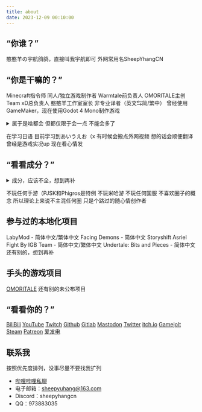 ```yaml
---
title: about
date: 2023-12-09 00:10:00
---
```


## “你谁？”

憨憨羊の宇航鸽鸽，直接叫我宇航即可
外网常用名SheepYhangCN

## “你是干嘛的？”
Minecraft指令师
同人/独立游戏制作者
Warmtale前负责人
OMORITALE主创
Team xD总负责人
憨憨羊工作室室长
非专业译者（英文⇆简/繁中）
曾经使用GameMaker，现在使用Godot 4 Mono制作游戏

<details><summary>属于是啥都会 但都仅限于会一点 不能会多了</summary>
MC指令做不出大项目
Blockbench只会无脑堆cube
术力口只会套midi
写代码只会遵循能用就行原则
做游戏天天只会重构底层
剪辑做不出高端特效
画画只会画简笔画不会打阴影
像素画只会正面视角不会打光
MMD只会套motion
Hammer造地图只会无脑堆breakable
</details>

在学习日语 目前学习到あいうえお（x
有时候会搬点外网视频 想的话会顺便翻译
曾经是游戏实况up 现在看心情发

## “看看成分？”
<details><summary>成分，应该不全，想到再补</summary>
Minecraft<br>
Undertale<br>
Deltarune<br>
东方Project<br>
OneShot<br>
OMORI<br>
Henry Stickmin<br>
Pizza Tower<br>
宅男的人间冒险<br>
塞尔达传说<br>
宝可梦<br>
Splatoon<br>
Super Mario Bros<br>
星之卡比<br>
Doki Doki Literature Club<br>
Vocaloid<br>
Counter-Strike<br>
Half-Life<br>
Portal<br>
Left 4 Dead<br>
Garry's Mod<br>
s&box<br>
Grand Theft Auto<br>
逆转裁判<br>
三体<br>
Rick And Morty<br>
喜羊羊与灰太狼<br>
名侦探柯南<br>
某科学的超电磁炮<br>
间谍过家家<br>
My Little Pony<br>
神奇数字马戏团<br>
Roblox<br>
Plants Vs Zombies<br>
Phigros<br>
MuseDash<br>
世界计划<br>
VRChat
</details>

不玩任何手游（PJSK和Phigros是特例
不玩米哈游 不玩任何国服
不喜欢圈子的概念 所以理论上来说不主混任何圈 只是个路过的随心情创作者

## 参与过的本地化项目
LabyMod - 简体中文/繁体中文
Facing Demons - 简体中文
Storyshift Asriel Fight By IGB Team - 简体中文/繁体中文
Undertale: Bits and Pieces - 简体中文
还有别的，想到再补

## 手头的游戏项目
[OMORITALE](https://gamejolt.com/games/OMORITALE/685985)
还有别的未公布项目

## “看看你的？”
[BiliBili](https://space.bilibili.com/252906762)
[YouTube](https://www.youtube.com/@SheepYhangCN)
[Twitch](https://www.twitch.tv/sheepyhangcn)
[Github](https://github.com/SheepYhangCN)
[Gitlab](https://gitlab.com/SheepYhangCN)
[Mastodon](https://mastodon.social/@SheepYhangCN)
[Twitter](https://twitter.com/YuhangOscar233)
[itch.io](https://sheepyhangcn.itch.io/)
[Gamejolt](https://gamejolt.com/@SheepYhangCN)
[Steam](https://steamcommunity.com/id/SheepYhangCN)
[Patreon](https://www.patreon.com/SheepYhangCN)
[爱发电](https://afdian.net/a/SheepYhangCN)

## 联系我
按照优先度排列，没事尽量不要找我扩列
 - [哔哩哔哩私聊](https://message.bilibili.com/#/whisper/mid252906762)
 - 电子邮箱：sheepyuhang@163.com
 - Discord：sheepyhangcn
 - QQ：973883035